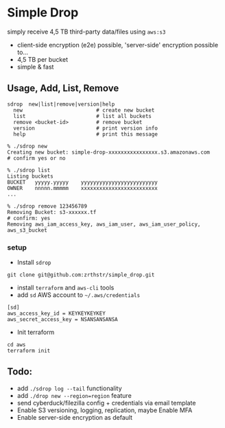 
# Simple Drop
simply receive 4,5 TB third-party data/files using `aws:s3`

* client-side encryption (e2e) possible, 'server-side' encryption possible to...
* 4,5 TB per bucket
* simple & fast


## Usage, Add, List, Remove
```
sdrop  new|list|remove|version|help
  new                        # create new bucket
  list                       # list all buckets
  remove <bucket-id>         # remove bucket 
  version                    # print version info
  help                       # print this message
```

```
% ./sdrop new
Creating new bucket: simple-drop-xxxxxxxxxxxxxxxx.s3.amazonaws.com
# confirm yes or no
```

```
% ./sdrop list 
Listing buckets
BUCKET   yyyyy.yyyyy    yyyyyyyyyyyyyyyyyyyyyyyyy
OWNER	 nnnnn.mmmmm	xxxxxxxxxxxxxxxxxxxxxxxxx
...
```

```
% ./sdrop remove 123456789
Removing Bucket: s3-xxxxxx.tf
# confirm: yes
Removing aws_iam_access_key, aws_iam_user, aws_iam_user_policy, aws_s3_bucket
```

### setup
* Install `sdrop`
```
git clone git@github.com:zrthstr/simple_drop.git
```
* install `terraform` and `aws-cli` tools
* add `sd` AWS account to `~/.aws/credentials`
```
[sd]
aws_access_key_id = KEYKEYKEYKEY
aws_secret_access_key = NSANSANSANSA
```
* Init terraform
```
cd aws
terraform init
```


## Todo:
* add `./sdrop log --tail` functionality
* add `./drop new --region=region` feature
* send cyberduck/filezilla config + credentials via email template
* Enable S3 versioning, logging, replication, maybe Enable MFA
* Enable server-side encryption as default

